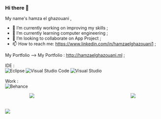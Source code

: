 ### Hi there 👋

My name's hamza el ghazouani ,

- 🔭 I’m currently working on improving my skills ;
- 🌱 I’m currently learning computer engineering ;
- 👯 I’m looking to collaborate on App Project ;
- 📫 How to reach me: https://www.linkedin.com/in/hamzaelghazouani1 ;

<a herf="http://hamzaelghazouani.ml ">My Portfolio</a>
--> My Portfolio : http://hamzaelghazouani.ml ;
<br>
<br>
     IDE :<br>
            	![Eclipse](https://img.shields.io/badge/Eclipse-FE7A16.svg?style=for-the-badge&logo=Eclipse&logoColor=white)
                ![Visual Studio Code](https://img.shields.io/badge/Visual%20Studio%20Code-0078d7.svg?style=for-the-badge&logo=visual-studio-code&logoColor=white)
                ![Visual Studio](https://img.shields.io/badge/Visual%20Studio-5C2D91.svg?style=for-the-badge&logo=visual-studio&logoColor=white)
<br>
<br>
     Work : <br>
                ![Behance](https://img.shields.io/badge/Behance-1769ff?style=for-the-badge&logo=behance&logoColor=white)

<a href="http://hamzaelghazouani.ml" style="display: flex; justify-content: space-around; width: 100%;" >
    <img align="center" src="https://github-readme-stats.vercel.app/api?username=ElghazouaniHamza&show_icons=true&theme=vue-dark" />
  <br><br>
    <img align="center"   src="https://github-readme-stats.vercel.app/api/top-langs/?username=ElghazouaniHamza&layout=compact&theme=vue-dark" />
</a>
<br>
    <img align="center" src="https://activity-graph.herokuapp.com/graph?username=ElghazouaniHamza&custom_title=This%20is%20a%20title&hide_border=true" />

